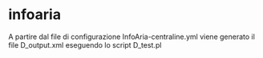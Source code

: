 # infoaria

A partire dal file di configurazione InfoAria-centraline.yml viene generato il file D_output.xml eseguendo lo script D_test.pl
